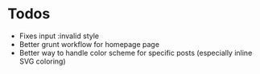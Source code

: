 # Todos

- Fixes input :invalid style
- Better grunt workflow for homepage page
- Better way to handle color scheme for specific posts (especially inline SVG coloring)